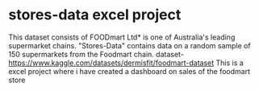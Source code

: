# stores-data  excel project
This dataset consists of FOODmart Ltd* is one of Australia's leading supermarket chains.
"Stores-Data" contains data on a random sample of 150 supermarkets from the Foodmart chain.
dataset-https://www.kaggle.com/datasets/dermisfit/foodmart-dataset
This is a excel project where i have created a dashboard on sales of the foodmart store 
